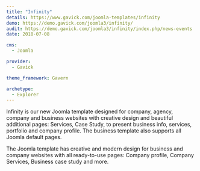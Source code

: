 ```yaml
---
title: "Infinity"
details: https://www.gavick.com/joomla-templates/infinity
demo: https://demo.gavick.com/joomla3/infinity/
audit: https://demo.gavick.com/joomla3/infinity/index.php/news-events
date: 2018-07-08

cms: 
  - Joomla

provider:
  - Gavick

theme_framework: Gavern

archetype:
  - Explorer
---
```


Infinity is our new Joomla template designed for company, agency, company and business websites with creative design and beautiful additional pages: Services, Case Study, to present business info, services, portfolio and company profile. The business template also supports all Joomla default pages.

The Joomla template has creative and modern design for business and company websites with all ready-to-use pages: Company profile, Company Services, Business case study and more.
